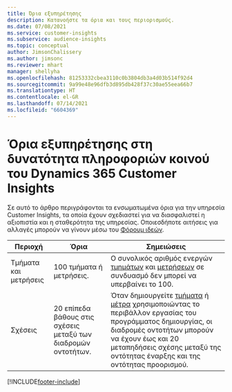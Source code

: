 ```yaml
---
title: Όρια εξυπηρέτησης
description: Κατανοήστε τα όρια και τους περιορισμούς.
ms.date: 07/08/2021
ms.service: customer-insights
ms.subservice: audience-insights
ms.topic: conceptual
author: JimsonChalissery
ms.author: jimsonc
ms.reviewer: mhart
manager: shellyha
ms.openlocfilehash: 81253332cbea3110c0b3804db3a4d03b514f92d4
ms.sourcegitcommit: 9a99e48e96dfb3d895db428f37c30ae55eea66b7
ms.translationtype: HT
ms.contentlocale: el-GR
ms.lasthandoff: 07/14/2021
ms.locfileid: "6604369"
---
```

# <a name="service-limits-in-dynamics-365-customer-insights-audience-insights-capability"></a>Όρια εξυπηρέτησης στη δυνατότητα πληροφοριών κοινού του Dynamics 365 Customer Insights

Σε αυτό το άρθρο περιγράφονται τα ενσωματωμένα όρια για την υπηρεσία Customer Insights, τα οποία έχουν σχεδιαστεί για να διασφαλιστεί η αξιοπιστία και η σταθερότητα της υπηρεσίας. Οποιεσδήποτε αιτήσεις για αλλαγές μπορούν να γίνουν μέσω του [Φόρουμ ιδεών](https://go.microsoft.com/fwlink/?linkid=2074172). 
 
| Περιοχή  | Όρια  | Σημειώσεις |
|-------------|---------------------------------------------------------------------|---------------------------------------------------------------------|
| Τμήματα και μετρήσεις | 100 τμήματα ή μετρήσεις. | Ο συνολικός αριθμός ενεργών [τμημάτων](segments.md) και [μετρήσεων](measures.md) σε συνδυασμό δεν μπορεί να υπερβαίνει το 100.  |
| Σχέσεις | 20 επίπεδα βάθους στις σχέσεις μεταξύ των διαδρομών οντοτήτων. | Όταν δημιουργείτε [τμήματα](segments.md) ή [μέτρα](measures.md) χρησιμοποιώντας το περιβάλλον εργασίας του προγράμματος δημιουργίας, οι διαδρομές οντοτήτων μπορούν να έχουν έως και 20 μεταπηδήσεις σχέσης μεταξύ της οντότητας έναρξης και της οντότητας προορισμού.  |


[!INCLUDE[footer-include](../includes/footer-banner.md)]